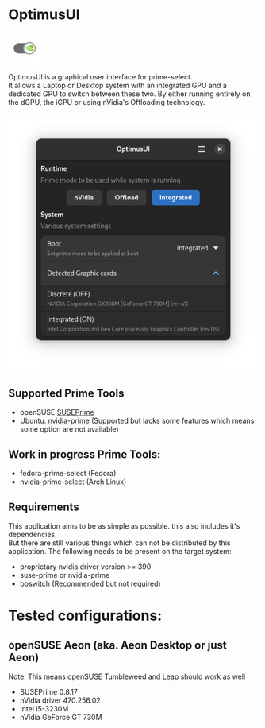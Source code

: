 # OptimusUI

![OptimusUI Icon](https://raw.githubusercontent.com/Z-Ray-Entertainment/optimus-ui/refs/heads/main/optimusui/data/screenshots/icon_small.png)

OptimusUI is a graphical user interface for prime-select.  
It allows a Laptop or Desktop system with an integrated GPU and a dedicated GPU to switch between these two. By either
running entirely on the dGPU, the iGPU or using nVidia's Offloading technology.

![OptimusUI](https://raw.githubusercontent.com/Z-Ray-Entertainment/optimus-ui/refs/heads/main/optimusui/data/screenshots/optimus_ui.png)

## Supported Prime Tools

- openSUSE [SUSEPrime](https://github.com/openSUSE/SUSEPrime)
- Ubuntu: [nvidia-prime](https://wiki.ubuntuusers.de/Hybrid-Grafikkarten/PRIME/) (Supported but lacks some features
  which means some option are not available)

## Work in progress Prime Tools:

- fedora-prime-select (Fedora)
- nvidia-prime-select (Arch Linux)


## Requirements

This application aims to be as simple as possible. this also includes it's dependencies.  
But there are still various things which can not be distributed by this application.
The following needs to be present on the target system:

- proprietary nvidia driver version >= 390
- suse-prime or nvidia-prime
- bbswitch (Recommended but not required)

# Tested configurations:
## openSUSE Aeon (aka. Aeon Desktop or just Aeon)
Note: This means openSUSE Tumbleweed and Leap should work as well
- SUSEPrime 0.8.17
- nVidia driver 470.256.02
- Intel i5-3230M
- nVidia GeForce GT 730M
